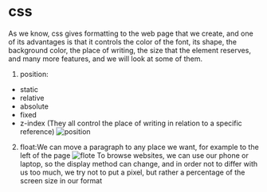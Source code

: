 # css
As we know, css gives formatting to the web page that we create, and one of its advantages is that it controls the color of the font, its shape, the background color, the place of writing, the size that the element reserves, and many more features, and we will look at some of them.
1. position:
* static 
* relative 
* absolute
* fixed
* z-index
(They all control the place of writing in relation to a specific reference)
![position](https://i.stack.imgur.com/h1EBq.jpg)
2. float:We can move a paragraph to any place we want, for example to the left of the page
![flote](https://tutorial.techaltum.com/images/css-float-clear.jpg)
To browse websites, we can use our phone or laptop, so the display method can change, and in order not to differ with us too much, we try not to put a pixel, but rather a percentage of the screen size in our format

